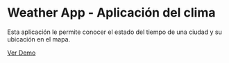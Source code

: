 # Weather App - Aplicación del clima

Esta aplicación le permite conocer el estado del tiempo de una ciudad y su ubicación en el mapa.

<a href="">Ver Demo</a>
